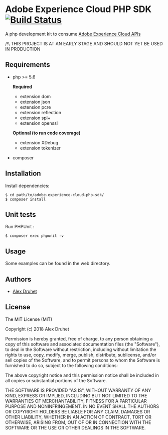 # Adobe Experience Cloud PHP SDK [![Build Status](https://travis-ci.org/Pixadelic/adobe-experience-cloud-php-sdk.svg?branch=master)](https://travis-ci.org/Pixadelic/adobe-experience-cloud-php-sdk)

A php development kit to consume [Adobe Experience Cloud APIs](https://www.adobe.io/apis/experiencecloud.html)

/!\ THIS PROJECT IS AT AN EARLY STAGE AND SHOULD NOT YET BE USED IN PRODUCTION

## Requirements

* php >= 5.6
  
  **Required**
  
  * extension dom
  * extension json
  * extension pcre
  * extension reflection
  * extension spl+
  * extension openssl

  **Optional (to run code coverage)**
  
  * extension XDebug
  * extension tokenizer
* composer

## Installation

Install dependencies:

    $ cd path/to/adobe-experience-cloud-php-sdk/
    $ composer install

## Unit tests

Run PHPUnit :

    $ composer exec phpunit -v

## Usage

Some examples can be found in the web directory.

## Authors

- [Alex Druhet](https://listo.studio)

## License

The MIT License (MIT)

Copyright (c) 2018 Alex Druhet

Permission is hereby granted, free of charge, to any person obtaining a copy of this software and associated
documentation files (the "Software"), to deal in the Software without restriction, including without limitation the
rights to use, copy, modify, merge, publish, distribute, sublicense, and/or sell copies of the Software, and to permit
persons to whom the Software is furnished to do so, subject to the following conditions:

The above copyright notice and this permission notice shall be included in all copies or substantial portions of the
Software.

THE SOFTWARE IS PROVIDED "AS IS", WITHOUT WARRANTY OF ANY KIND, EXPRESS OR IMPLIED, INCLUDING BUT NOT LIMITED TO THE
WARRANTIES OF MERCHANTABILITY, FITNESS FOR A PARTICULAR PURPOSE AND NONINFRINGEMENT. IN NO EVENT SHALL THE AUTHORS OR
COPYRIGHT HOLDERS BE LIABLE FOR ANY CLAIM, DAMAGES OR OTHER LIABILITY, WHETHER IN AN ACTION OF CONTRACT, TORT OR
OTHERWISE, ARISING FROM, OUT OF OR IN CONNECTION WITH THE SOFTWARE OR THE USE OR OTHER DEALINGS IN THE SOFTWARE.
